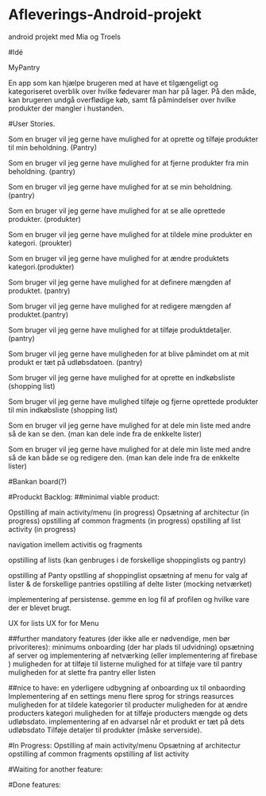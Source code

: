# Afleverings-Android-projekt
android projekt med Mia og Troels

#Idé

MyPantry

En app som kan hjælpe brugeren med at have et tilgængeligt og kategoriseret overblik over hvilke fødevarer man har på lager. 
På den måde, kan brugeren undgå overflødige køb, samt få påmindelser over hvilke produkter der mangler i hustanden.



#User Stories.

Som en bruger vil jeg gerne have mulighed for at oprette og tilføje produkter til min beholdning. (Pantry)

Som en bruger vil jeg gerne have mulighed for at fjerne produkter fra min beholdning. (pantry)

Som en bruger vil jeg gerne have mulighed for at se min beholdning. (pantry)

Som en bruger vil jeg gerne have mulighed for at se alle oprettede produkter. (produkter)

Som en bruger vil jeg gerne have mulighed for at tildele mine produkter en kategori. (proukter)

Som en bruger vil jeg gerne have mulighed for at ændre produktets kategori.(produkter)



Som bruger vil jeg gerne have mulighed for at definere mængden af produktet. (pantry)

Som bruger vil jeg gerne have mulighed for at redigere mængden af produktet.(pantry)

Som bruger vil jeg gerne have mulighed for at tilføje produktdetaljer. (pantry)

Som bruger vil jeg gerne have muligheden for at blive påmindet om at mit produkt er tæt på udløbsdatoen. (pantry)


Som bruger vil jeg gerne have mulighed for at oprette en indkøbsliste (shopping list)

Som bruger vil jeg gerne have mulighed tilføje og fjerne oprettede produkter til min indkøbsliste (shopping list)



Som en bruger vil jeg gerne have mulighed for at dele min liste med andre så de kan se den. (man kan dele inde fra de enkkelte lister)

Som en bruger vil jeg gerne have mulighed for at dele min liste med andre så de kan både se og redigere den. (man kan dele inde fra de enkkelte lister)




#Bankan board(?)


#Produckt Backlog:
##minimal viable product:

Opstilling af main activity/menu (in progress)
Opsætning af architectur (in progress)
opstilling af common fragments (in progress)
opstilling af list activity (in progress)

navigation imellem activitis og fragments

opstilling af lists (kan genbruges i de forskellige shoppinglists og pantry)

opstilling af Panty
opstlling af shoppinglist
opsætning af menu for valg af lister & de forskellige pantries
opstilling af delte lister (mocking netværket)

implementering af persistense. gemme en log fil af profilen og hvilke vare der er blevet brugt.

UX for lists
UX for for Menu


##further mandatory features (der ikke alle er nødvendige, men bør privoriteres):
minimums onboarding (der har plads til udvidning)
opsætning af server og implementering af netværking (eller implementering af firebase )
muligheden for at tilføje til listerne
mulighed for at tilføje vare til pantry
muligheden for at slette fra pantry eller listen



##nice to have:
en yderligere udbygning af onboarding
ux til onbaording
Implementering af en settings menu
flere sprog for strings reasurces
muligheden for at tildele kategorier til producter
muligheden for at ændre producters kategori
muligheden for at tilføje producters mængde og dets udløbsdato.
implementering af en advarsel når et produkt er tæt på dets udløbsdato
Tilføje detaljer til produkter (måske serverside).



#In Progress:
Opstilling af main activity/menu
Opsætning af architectur
opstilling af common fragments
opstilling af list activity

#Waiting for another feature:


#Done features:
